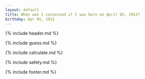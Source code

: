 ```yaml
---
layout: default
title: When was I conceived if I was born on April 05, 1912?
birthday: Apr 05, 1912
---
```


{% include header.md %}

{% include guess.md %}

{% include calculate.md %}

{% include safety.md %}

{% include footer.md %}



